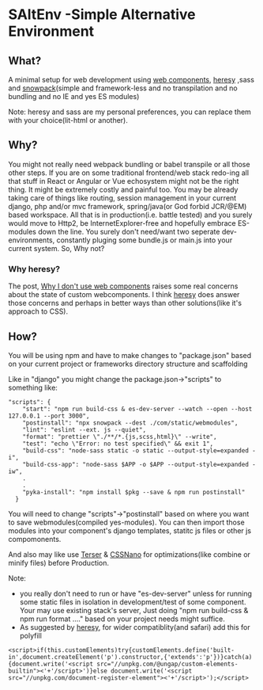 # SAltEnv -Simple Alternative Environment
## What?
A minimal setup for web development using [web components](https://www.webcomponents.org/introduction), [heresy](https://github.com/WebReflection/heresy) ,sass and [snowpack](https://github.com/pikapkg/snowpack)(simple and framework-less and no transpilation and no bundling and no IE and yes ES modules)

Note: heresy and sass are my personal preferences, you can replace them with your choice(lit-html or another).

## Why?
You might not really need webpack bundling or babel transpile or all those other steps. If you are on some traditional frontend/web stack redo-ing all that stuff in React or Angular or Vue echosystem might not be the right thing. It might be extremely costly and painful too. You may be already taking care of things like routing, session management in your current django, php and/or mvc framework, spring/java(or God forbid JCR/@EM) based workspace. All that is in production(i.e. battle tested) and you surely would move to Http2, be InternetExplorer-free and hopefully embrace ES-modules down the line. You surely don't need/want two seperate dev-environments, constantly pluging some bundle.js or main.js into your current system. So, Why not? 

### Why heresy?
The post, [Why I don't use web components](https://dev.to/richharris/why-i-don-t-use-web-components-2cia) raises some real concerns about the state of custom webcomponents. I think [heresy](https://github.com/WebReflection/heresy) does answer those concerns and perhaps in better ways than other solutions(like it's approach to CSS).

## How?
You will be using npm and have to make changes to "package.json" based on your current project or frameworks directory structure and scaffolding 

Like in "django" you might change the package.json->"scripts" to something like: 
```
"scripts": {
    "start": "npm run build-css & es-dev-server --watch --open --host 127.0.0.1 --port 3000",
    "postinstall": "npx snowpack --dest ./com/static/webmodules",
    "lint": "eslint --ext. js --quiet",
    "format": "prettier \"./**/*.{js,scss,html}\" --write",
    "test": "echo \"Error: no test specified\" && exit 1",
    "build-css": "node-sass static -o static --output-style=expanded -i",
    "build-css-app": "node-sass $APP -o $APP --output-style=expanded -iw",
    .
    .
    "pyka-install": "npm install $pkg --save & npm run postinstall"
  }
  ```
You will need to change "scripts"->"postinstall" based on where you want to save webmodules(compiled yes-modules). You can then import those modules into your component's django templates, statitc js files or other js compomonents.

And also may like use [Terser](https://github.com/terser/terser) & [CSSNano](https://cssnano.co/) for optimizations(like combine or minify files) before Production. 

Note: 
- you really don't need to run or have "es-dev-server" unless for running some static files in isolation in development/test of some component. Your may use existing stack's server, Just doing "npm run build-css & npm run format ...." based on your project needs might suffice. 
- As suggested by [heresy](https://github.com/WebReflection/heresy), for wider compatiblity(and safari) add this for polyfill
```
<script>if(this.customElements)try{customElements.define('built-in',document.createElement('p').constructor,{'extends':'p'})}catch(a){document.write('<script src="//unpkg.com/@ungap/custom-elements-builtin"><'+'/script>')}else document.write('<script src="//unpkg.com/document-register-element"><'+'/script>');</script>
```
